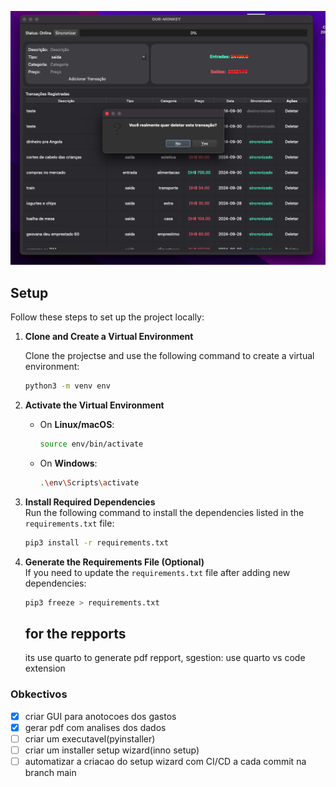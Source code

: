 <p align="center"><img src="assets/appGUI.png"></p>


## Setup

Follow these steps to set up the project locally:

1. **Clone and Create a Virtual Environment** 
 
   Clone the projectse and use the following command to create a virtual environment:  
   ```bash
   python3 -m venv env
   ```

2. **Activate the Virtual Environment**  
   - On **Linux/macOS**:  
     ```bash
     source env/bin/activate
     ```
   - On **Windows**:  
     ```bash
     .\env\Scripts\activate
     ```

3. **Install Required Dependencies**  
   Run the following command to install the dependencies listed in the `requirements.txt` file:  
   ```bash
   pip3 install -r requirements.txt
   ```

4. **Generate the Requirements File (Optional)**  
   If you need to update the `requirements.txt` file after adding new dependencies:  
   ```bash
   pip3 freeze > requirements.txt
   ```

   ## for the repports

   its use quarto to generate pdf repport, sgestion: use quarto vs code extension  

### Obkectivos

- [x] criar GUI para anotocoes dos gastos
- [x] gerar pdf com analises dos dados
- [ ] criar um executavel(pyinstaller)
- [ ] criar um installer setup wizard(inno setup)
- [ ] automatizar a criacao do setup wizard com CI/CD a cada commit na branch main 